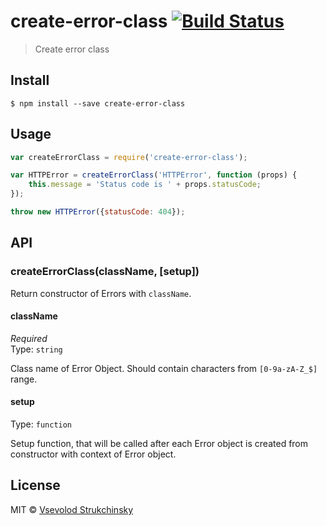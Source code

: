 # create-error-class [![Build Status](https://travis-ci.org/floatdrop/create-error-class.svg?branch=master)](https://travis-ci.org/floatdrop/create-error-class)

> Create error class


## Install

```
$ npm install --save create-error-class
```


## Usage

```js
var createErrorClass = require('create-error-class');

var HTTPError = createErrorClass('HTTPError', function (props) {
	this.message = 'Status code is ' + props.statusCode;
});

throw new HTTPError({statusCode: 404});
```


## API

### createErrorClass(className, [setup])

Return constructor of Errors with `className`.

#### className

*Required*  
Type: `string`

Class name of Error Object. Should contain characters from `[0-9a-zA-Z_$]` range.

#### setup
Type: `function`

Setup function, that will be called after each Error object is created from constructor with context of Error object.

## License

MIT © [Vsevolod Strukchinsky](http://github.com/floatdrop)
